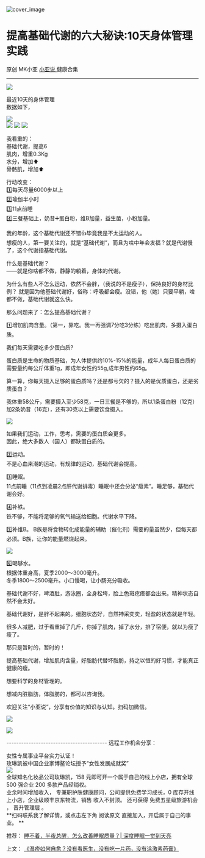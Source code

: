 ![cover_image](https://mmbiz.qpic.cn/mmbiz_jpg/A8SKDch4cJFVq0UQhjTCibWPCnY1mUUJC2eDF3NZtdibLKeIIsNphjvFGCnMkntIAYUOicaEPlOXot3NP02MJ4qqg/0?wx_fmt=jpeg)

#  提高基础代谢的六大秘诀:10天身体管理实践

原创  MK小亚  [ 小亚说 ](https://mp.weixin.qq.com/mp/appmsgalbum?__biz=MzUxNDAwNTk0MQ==&action=getalbum&album_id=1708249854717526017#wechat_redirect) 健康合集

__ _ _ _ _

  

![](https://mmbiz.qpic.cn/mmbiz_jpg/A8SKDch4cJFVq0UQhjTCibWPCnY1mUUJCwzTOIB0VNDzQvVTeUFxS6Dhup0RcULk7UIgvicZuDfjJI958687dWQw/640?wx_fmt=jpeg)

  

最近10天的身体管理  
数据如下，

  

![](https://mmbiz.qpic.cn/mmbiz_jpg/A8SKDch4cJFVq0UQhjTCibWPCnY1mUUJCV8ouqKESJ06ppjbttbfSibTiccsOnDDfB0t2EQibQic69BOyYhslMxzOrA/640?wx_fmt=jpeg)  
![](https://mmbiz.qpic.cn/mmbiz_jpg/A8SKDch4cJFVq0UQhjTCibWPCnY1mUUJCzTo5cCNfk6tzJphe5MgTqiczK2sBge3qVic0Q7nbf3jbsGkwnuic7s8ag/640?wx_fmt=jpeg)
![](https://mmbiz.qpic.cn/mmbiz_jpg/A8SKDch4cJFVq0UQhjTCibWPCnY1mUUJC1oZf1UbtEwBW1zyKHYUib59n74FoaV5cTTdEibZQjPsYgsBdab1dBJwg/640?wx_fmt=jpeg)
![](https://mmbiz.qpic.cn/mmbiz_jpg/A8SKDch4cJFVq0UQhjTCibWPCnY1mUUJChGE8tZLDvFlfKmL03PzictdzQUFwvcIPoKNicHY4GOSmSO9Bp9OT8JkQ/640?wx_fmt=jpeg)  

我看重的：  
基础代谢，提高6  
肌肉，增重0.3Kg  
水分，增加⬆️  
骨骼肌，增加⬆️  
  
  
行动改变：  
1️⃣每天尽量6000步以上  
2️⃣瑜伽半小时  
3️⃣11点前睡  
4️⃣三餐基础上，奶昔➕蛋白粉，维B加量，益生菌，小粉加量。  
  
我的年龄，这个基础代谢还不错👍毕竟我是不太运动的人。  
想瘦的人，第一要关注的，就是“基础代谢”，而且为啥中年会发福？就是代谢慢了，这个代谢指基础代谢。

  
什么是基础代谢？  
——就是你啥都不做，静静的躺着，身体的代谢。

  
为什么有些人不怎么运动，依然不会胖，（我说的不是瘦子），保持良好的身材比例？
就是因为他基础代谢好，俗称：呼吸都会瘦。没错，他（她）只要平躺，啥都不做，基础代谢就这么快。  
  
那么问题来了：怎么提高基础代谢？  
  
1️⃣增加肌肉含量。（第一，靠吃。我一再强调7分吃3分练）吃出肌肉，多摄入蛋白质。

  
我们每天需要吃多少蛋白质?

  
蛋白质是生命的物质基础，为人体提供约10%-15%的能量，成年人每日蛋白质的需要量约每公斤体重1g，即成年女性约55g,成年男性约65g。

  
算一算，你每天摄入足够的蛋白质吗？还是都亏欠的？摄入的是优质蛋白，还是劣质蛋白？

  
我体重58公斤，需要摄入至少58克，一日三餐是不够的，所以1条蛋白粉（12克）加2条奶昔（16克），还有30克以上需要饮食摄入。

  

![](https://mmbiz.qpic.cn/mmbiz_jpg/A8SKDch4cJFVq0UQhjTCibWPCnY1mUUJCYhiaueccEBwVkfAw811xEtibY4orR7ee1RoU9ibPwj1gV7k0r0Q3Ip6DA/640?wx_fmt=jpeg)

  
如果我们运动，工作，思考，需要的蛋白质会更多。  
因此，绝大多数人（国人）都缺蛋白质的。  
  
2️⃣运动。  
不是心血来潮的运动，有规律的运动，基础代谢会提高。  
  
3️⃣睡眠。  
11点前睡（11点到凌晨2点肝代谢排毒）睡眠中还会分泌“瘦素”。睡足够，基础代谢会好。  
  
4️⃣补铁。  
铁不够，不能将足够的氧气输送给细胞。代谢水平下降。  
  
5️⃣补维B。 B族是将食物转化成能量的辅助（催化剂）需要的量虽然少，但每天都必须。B族，让你的能量燃烧起来。  
  

![](https://mmbiz.qpic.cn/mmbiz_jpg/A8SKDch4cJFVq0UQhjTCibWPCnY1mUUJC8XM0I2El2QS06EKiaFEGB9WGE6giaPooia1xTnUV0HklicaB5JGic1DCibSg/640?wx_fmt=jpeg)

  
6️⃣喝够水。  
根据体重身高，夏季2000～3000毫升。  
冬季1800～2500毫升。小口慢喝，让小肠充分吸收。  
  
基础代谢不好，啤酒肚，游泳圈，全身松垮，脸上色斑疙瘩都会出来。精神状态自然不会太好。  
  
基础代谢好，是胖不起来的。细胞状态好，自然神采奕奕，轻盈的状态就是年轻。  

  

很多人减肥，过于看重掉了几斤，你掉了肌肉，掉了水分，排了宿便，就以为瘦了瘦了。

那只是暂时的，暂时的！

  
提高基础代谢，增加肌肉含量，好脂肪代替坏脂肪，持之以恒的好习惯，才能真正健康的瘦。

  

想要科学的身材管理的。

想减内脏脂肪，体脂肪的，都可以咨询我。

  

欢迎关注“小亚说”，分享有价值的知识与认知。扫码加微信。

  

![](https://mmbiz.qpic.cn/mmbiz_gif/b96CibCt70iaZ7Bia3Wm91cEuWhERXfCYjTia9tf7aMjVBNRETSa2NpGjCV6tyNvgCLos8LBgwEgxcwaIw8zdOsG7A/640?wx_fmt=gif)

![](https://mmbiz.qpic.cn/mmbiz_jpg/A8SKDch4cJEicCnqTxiatgGquhIicZ1wJ1Dth5YOOzoYV7U4N3HmiaO0vVAzjOpBVdtF0gnL632Fc7HqiaDmgveQDEw/640?wx_fmt=jpeg)

  

  

  

  

\-----------------------------------------  远程工作机会分享：  
  
女性专属事业平台实力认证！  
玫琳凯被中国企业家博鳌论坛授予“女性发展成就奖”  
![](https://mmbiz.qpic.cn/mmbiz_jpg/A8SKDch4cJGnR41I5Dl9IuwiaHYx7825mM68DLlh5rkkJ0CicfyzASagdMUEZ2pNCZs13Ng5n6ehtuiaW1YJrziaHQ/640?wx_fmt=jpeg)  
全球知名化妆品公司玫琳凯，158 元即可开一个属于自己的线上小店，拥有全球 500 强企业 200 多款产品经销权。  
业余时间增加收入，  专兼职护肤健康顾问，公司提供免费学习成长，0 库存开线上小店，企业级顺丰京东物流，销售  收入不封顶。  还可获得
免费五星级旅游机会  ，  晋升管理层  。  
**扫码联系我了解详情，或点击左下角 阅读原文  直接加入，开启属于自己的事业。 **  
  

推荐： [ 睡不着，半夜总醒，怎么改善睡眠质量？| 深度睡眠一觉到天亮
](https://mp.weixin.qq.com/s?__biz=MzUxNDAwNTk0MQ==&mid=2247485807&idx=1&sn=e566d480e68b54939f55ed083264e4cd&scene=21#wechat_redirect)  

上文： [ 《湿疹如何自愈？没有看医生，没有吃一片药，没有涂激素药膏》
](https://mp.weixin.qq.com/s?__biz=MzUxNDAwNTk0MQ==&mid=2247485925&idx=1&sn=06ff3551e997d7c4b89a22ab281d10fc&scene=21#wechat_redirect)
